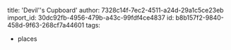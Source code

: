 title: 'Devil''s Cupboard'
author: 7328c14f-7ec2-4511-a24d-29a1c5ce23eb
import_id: 30dc92fb-4956-479b-a43c-99fdf4ce4837
id: b8b157f2-9840-458d-9f63-268cf7a44601
tags:
  - places
